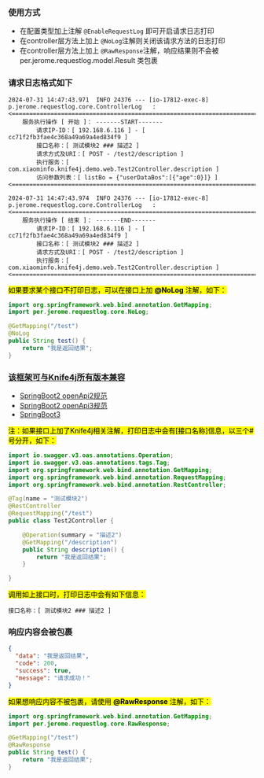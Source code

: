### 使用方式
* 在配置类型加上注解 `@EnableRequestLog` 即可开启请求日志打印
* 在controller层方法上加上 `@NoLog`注解则关闭该请求方法的日志打印
* 在controller层方法上加上 `@RawResponse`注解，响应结果则不会被per.jerome.requestlog.model.Result 类包裹

### 请求日志格式如下
```text
2024-07-31 14:47:43.971  INFO 24376 --- [io-17812-exec-8] p.jerome.requestlog.core.ControllerLog   : 
<==============================================================================================================>
	服务执行操作 [ 开始 ]： -------START------- 
		请求IP-ID：[ 192.168.6.116 ] - [ cc71f2fb3fae4c368a49a69a4ed834f9 ] 
		接口名称：[ 测试模块2 ### 描述2 ] 
		请求方式及URI：[ POST - /test2/description ] 
		执行服务：[ com.xiaominfo.knife4j.demo.web.Test2Controller.description ] 
		访问参数列表：[ listBo = {"userDataBos":[{"age":0}]} ] 
<==============================================================================================================>

2024-07-31 14:47:43.974  INFO 24376 --- [io-17812-exec-8] p.jerome.requestlog.core.ControllerLog   : 
<==============================================================================================================>
	服务执行操作 [ 结束 ]： -------END------- 
		请求IP-ID：[ 192.168.6.116 ] - [ cc71f2fb3fae4c368a49a69a4ed834f9 ] 
		接口名称：[ 测试模块2 ### 描述2 ] 
		请求方式及URI：[ POST - /test2/description ] 
		执行服务：[ com.xiaominfo.knife4j.demo.web.Test2Controller.description ] 
<==============================================================================================================>
```
<mark>如果要求某个接口不打印日志，可以在接口上加 **@NoLog**  注解<mark>，如下：

```java
import org.springframework.web.bind.annotation.GetMapping;
import per.jerome.requestlog.core.NoLog;

@GetMapping("/test")
@NoLog
public String test() {
    return "我是返回结果";
}
```

### [该框架可与Knife4j所有版本兼容](https://doc.xiaominfo.com/docs/quick-start)
* [SpringBoot2 openApi2规范](https://doc.xiaominfo.com/docs/quick-start#openapi2)
* [SpringBoot2 openApi3规范](https://doc.xiaominfo.com/docs/quick-start#openapi3)
* [SpringBoot3](https://doc.xiaominfo.com/docs/quick-start#spring-boot-3)

<mark>注：如果接口上加了Knife4j相关注解，打印日志中会有[接口名称]信息，以三个#号分开，如下：<mark>
```java
import io.swagger.v3.oas.annotations.Operation;
import io.swagger.v3.oas.annotations.tags.Tag;
import org.springframework.web.bind.annotation.GetMapping;
import org.springframework.web.bind.annotation.RequestMapping;
import org.springframework.web.bind.annotation.RestController;

@Tag(name = "测试模块2")
@RestController
@RequestMapping("/test")
public class Test2Controller {

    @Operation(summary = "描述2")
    @GetMapping("/description")
    public String description() {
        return "我是返回结果";
    }

}
```
<mark>调用如上接口时，打印日志中会有如下信息：<mark>
```text
接口名称：[ 测试模块2 ### 描述2 ] 
```


### 响应内容会被包裹
```json
{
  "data": "我是返回结果",
  "code": 200,
  "success": true,
  "message": "请求成功！"
}
```
<mark>如果想响应内容不被包裹，请使用 **@RawResponse** 注解<mark>，如下：

```java
import org.springframework.web.bind.annotation.GetMapping;
import per.jerome.requestlog.core.RawResponse;

@GetMapping("/test")
@RawResponse
public String test() {
    return "我是返回结果";
}
```